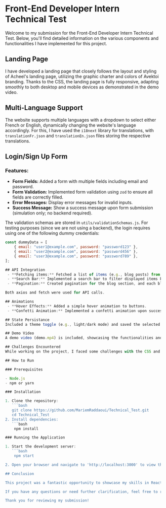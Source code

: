 # Front-End Developer Intern Technical Test

Welcome to my submission for the Front-End Developer Intern Technical Test. Below, you'll find detailed information on the various components and functionalities I have implemented for this project.

## Landing Page

I have developed a landing page that closely follows the layout and styling of Acheel's landing page, utilizing the graphic charter and colors of Avektoi branding. Thanks to the CSS, the landing page is fully responsive, adapting smoothly to both desktop and mobile devices as demonstrated in the demo video.

## Multi-Language Support

The website supports multiple languages with a dropdown to select either French or English, dynamically changing the website's language accordingly. For this, I have used the `i18next` library for translations, with `translationFr.json` and `translationEn.json` files storing the respective translations.

## Login/Sign Up Form

### Features:

- **Form Fields:** Added a form with multiple fields including email and password.
- **Form Validation:** Implemented form validation using `zod` to ensure all fields are correctly filled.
- **Error Messages:** Display error messages for invalid inputs.
- **Success Message:** Show a success message upon form submission (simulation only; no backend required).

The validation schemas are stored in `utils/validationSchemas.js`. For testing purposes (since we are not using a backend), the login requires using one of the following dummy credentials:

```javascript
const dummyData = [
    { email: "user1@example.com", password: "password123" },
    { email: "user2@example.com", password: "password456" },
    { email: "user3@example.com", password: "password789" },
];

## API Integration
 - **Fetching items:** Fetched a list of items (e.g., blog posts) from a public API (https://jsonplaceholder.typicode.com/posts) and displayed them on the landing page.
 - **Search Bar:** Implemented a search bar to filter displayed items based on user input.
 - **Pagination:** Created pagination for the blog section, and each blog post links to a dedicated page for that article.

Both axios and fetch were used for API calls.

## Animations
 - **Hover Effects:** Added a simple hover animation to buttons.
 - **Confetti Animation:** Implemented a confetti animation upon successful login or signup to enhance user experience.

## State Persistance
Included a theme toggle (e.g., light/dark mode) and saved the selected theme in local storage to ensure it persists across page reloads.

## Demo Video
A demo video (demo.mp4) is included, showcasing the functionalities and responsiveness of the website.

## Challenges Encountered
While working on the project, I faced some challenges with the CSS and the images used on the website. Many images had a white background, making their manipulation and integration into the design quite difficult.

## How to Run

### Prerequisites

- Node.js
- npm or yarn

### Installation

1. Clone the repository:
   ```bash
   git clone https://github.com/MariemRaddaoui/Technical_Test.git
   cd Technical_Test
2. Install dependencies:
   ```bash
    npm install

### Running the Application

1. Start the development server:
   ```bash
    npm start

2. Open your browser and navigate to 'http://localhost:3000' to view the application.

## Conclusion

This project was a fantastic opportunity to showcase my skills in React.js and frontend developpement. I hope you find my implementation meets the expectations set forth in the technical test instructions.

If you have any questions or need further clarification, feel free to reach out.

Thank you for reviewing my submission!






  


